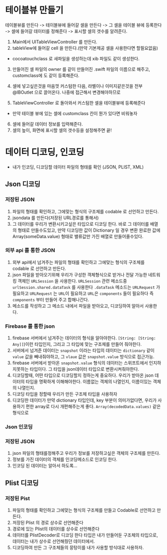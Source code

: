 # 테이블뷰 만들기


테이블뷰를 만든다 -> 테이블뷰에 들어갈 셀을 만든다 -> 그 셀을 테이블 뷰에 등록한다 -> 셀에 들어갈 데이터를 정해준다 -> 표시할 셀의 갯수를 알려준다. 

1. Main에서 UITableViewController 를 만든다.
2. tableView에 들어갈 cell 을 만든다.(만약 기본제공 셀을 사용한다면 할필요없음)
 - cocoatouchclass 로 새파일을 생성하는데 xib 파일도 같이 생성한다.
3. 만들어진 셀 파일의 owner 를 같이 만들어진 .swift 파일의 이름으로 해주고, customclass에 도 같이 등록해준다.
4. 셀에 넣고싶은것을 마음껏 커스텀한 다음, 라벨이나 이미지같은것을 전부 @IBOutlet 으로 끌어온다. 나중에 접근해서 변경해야하므로

5. TableViewController 로 돌아와서 커스텀한 셀을 테이블뷰에 등록해준다
- 만약 테이블 뷰에 있는 셀에 customclass 칸이 뭔가 있다면 비워놓자

6. 셀에 들어갈 데이터 정보를 입력해준다.
7. 셀의 높이, 화면에 표시할 셀의 갯수등을 설정해주면 끝!




# 데이터 디코딩, 인코딩

- 내가 인코딩, 디코딩할 데이터 파일의 형태를 확인 (JSON, PLIST, XML)

## Json 디코딩

### 저장된 JSON 
1. 파일의 형태를 확인하고, 그에맞는 형식의 구조체를 codable 로 선언하고 만든다.
2. jsondata 를 만든다(저장된 URL경로를 통해서)
3. 그 데이터를 우리가 변환시키고싶은 타입으로 디코딩 한다. 바로 그 데이터를 배열의 형태로 만들수도있고, 만약 디코딩한 값이 Dictionary 일 경우 변환 완료한 값에 Array(someData.value) 형태로 밸류값만 가진 배열로 만들어줄수있다.

### 외부 api 를 통한 JSON
1. 외부 api에서 넘겨주는 파일의 형태를 확인하고 그에맞는 형식의 구조체를 codable 로 선언하고 만든다.
2. json 파일을 받아오기위해 우리가 구성한 객체형식으로 받거나 전달 가능한 네트워킹 객체인 `URLSession` 을 사용한다. `URLSession` 관련 메소드중 `urlSession.shared.dataTask` 를 사용한다
`.dataTask` 메소드는 `URLRequest` 가 필요하고 `URLRequest` 는 `URL`이 필요하고 `URL`은 `components` 들이 필요하다
즉 `components` 부터 만들어 주고 합해나간다.
3. 메소드를 작성하고 그 메소드 내에서 파일을 받아오고, 디코딩하여 알아서 사용한다.

### Firebase 를 통한 json
1. firebase 서버에서 넘겨주는 데이터의 형식을 알아야한다. `[String: [String: Any]]`)이런 타입인지, 그리고 그 타입에 맞는 구조체를 만들어 줘야한다.
2. 서버에서 넘겨준 데이터는 `snapshot` 이라는 타입의 데이터는 `dictionary` 같이 `value` 값을 빼내줘야하고, 그 `vlaue` 값은 `snapshot.value` 방식으로 접근가능.
3. firebase 서버에서 받아온 `snapshot.value` 형식의 데이터는 스위프트에서 인지하지못하는 타입이다. 그 타입을 json데이터 타입으로 변환시켜줘야한다.
4. 디코딩할때, 어떤 타입으로 디코딩할지 정하는게 중요하다. 우리가 받아온 json 데이터의 타입을 명확하게 이해해야한다. 이름없는 객체의 나열인지, 이름이있는 객체의 나열인지.
5. 디코딩 타입을 정할때 우리가 만든 구조체 타입을 사용하자
6. 디코딩한 데이터가 만약 dictionary 타입인데, key 부분이 의미가없다면, 우리가 사용하기 편한 array로 다시 개편해주는게 좋다. `Array(decodedData.values)` 같은 형식으로


### Json 인코딩

### 저장된 JSON

1. json 파일의 형태를정해주고 우리가 정보를 저장하고싶은 객체의 구조체를 만든다.
2. 정보를 가진 데이터의 객체를 인코딩메소드로 인코딩 한다.
3. 인코딩 된 데이터는 알아서 하도록...



## Plist 디코딩

### 저장된 Pist
1. 파일의 형태를 확인하고 그에맞는 형식의 구조체를 만들고 Codable로 선언하고 만든다.
2. 저장된 Plist 의 경로 상수로 선언해준다
3. 경로에 있는 Plist의 데이터를 상수로 선언해준다
4. 데이터를 PlistDecoder로 디코딩 한다 타입은 내가 만들어둔 구조체의 타입으로, 데이터는 내가 상수로 선언해줬던 데이터에서.
5. 디코딩하여 만든 그 구조체들의 뭉텅이를 내가 사용할 방식대로 사용하자.




